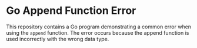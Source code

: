 # Go Append Function Error
This repository contains a Go program demonstrating a common error when using the `append` function. The error occurs because the append function is used incorrectly with the wrong data type.